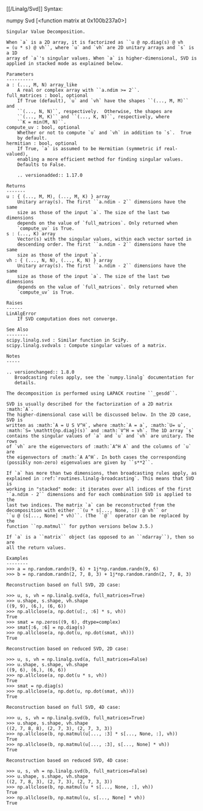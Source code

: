 [[/Linalg/Svd]]
Syntax:

  numpy Svd [<function matrix at 0x100b237a0>]


    Singular Value Decomposition.

    When `a` is a 2D array, it is factorized as ``u @ np.diag(s) @ vh
    = (u * s) @ vh``, where `u` and `vh` are 2D unitary arrays and `s` is a 1D
    array of `a`'s singular values. When `a` is higher-dimensional, SVD is
    applied in stacked mode as explained below.

    Parameters
    ----------
    a : (..., M, N) array_like
        A real or complex array with ``a.ndim >= 2``.
    full_matrices : bool, optional
        If True (default), `u` and `vh` have the shapes ``(..., M, M)`` and
        ``(..., N, N)``, respectively.  Otherwise, the shapes are
        ``(..., M, K)`` and ``(..., K, N)``, respectively, where
        ``K = min(M, N)``.
    compute_uv : bool, optional
        Whether or not to compute `u` and `vh` in addition to `s`.  True
        by default.
    hermitian : bool, optional
        If True, `a` is assumed to be Hermitian (symmetric if real-valued),
        enabling a more efficient method for finding singular values.
        Defaults to False.

        .. versionadded:: 1.17.0

    Returns
    -------
    u : { (..., M, M), (..., M, K) } array
        Unitary array(s). The first ``a.ndim - 2`` dimensions have the same
        size as those of the input `a`. The size of the last two dimensions
        depends on the value of `full_matrices`. Only returned when
        `compute_uv` is True.
    s : (..., K) array
        Vector(s) with the singular values, within each vector sorted in
        descending order. The first ``a.ndim - 2`` dimensions have the same
        size as those of the input `a`.
    vh : { (..., N, N), (..., K, N) } array
        Unitary array(s). The first ``a.ndim - 2`` dimensions have the same
        size as those of the input `a`. The size of the last two dimensions
        depends on the value of `full_matrices`. Only returned when
        `compute_uv` is True.

    Raises
    ------
    LinAlgError
        If SVD computation does not converge.

    See Also
    --------
    scipy.linalg.svd : Similar function in SciPy.
    scipy.linalg.svdvals : Compute singular values of a matrix.

    Notes
    -----

    .. versionchanged:: 1.8.0
       Broadcasting rules apply, see the `numpy.linalg` documentation for
       details.

    The decomposition is performed using LAPACK routine ``_gesdd``.

    SVD is usually described for the factorization of a 2D matrix :math:`A`.
    The higher-dimensional case will be discussed below. In the 2D case, SVD is
    written as :math:`A = U S V^H`, where :math:`A = a`, :math:`U= u`,
    :math:`S= \mathtt{np.diag}(s)` and :math:`V^H = vh`. The 1D array `s`
    contains the singular values of `a` and `u` and `vh` are unitary. The rows
    of `vh` are the eigenvectors of :math:`A^H A` and the columns of `u` are
    the eigenvectors of :math:`A A^H`. In both cases the corresponding
    (possibly non-zero) eigenvalues are given by ``s**2``.

    If `a` has more than two dimensions, then broadcasting rules apply, as
    explained in :ref:`routines.linalg-broadcasting`. This means that SVD is
    working in "stacked" mode: it iterates over all indices of the first
    ``a.ndim - 2`` dimensions and for each combination SVD is applied to the
    last two indices. The matrix `a` can be reconstructed from the
    decomposition with either ``(u * s[..., None, :]) @ vh`` or
    ``u @ (s[..., None] * vh)``. (The ``@`` operator can be replaced by the
    function ``np.matmul`` for python versions below 3.5.)

    If `a` is a ``matrix`` object (as opposed to an ``ndarray``), then so are
    all the return values.

    Examples
    --------
    >>> a = np.random.randn(9, 6) + 1j*np.random.randn(9, 6)
    >>> b = np.random.randn(2, 7, 8, 3) + 1j*np.random.randn(2, 7, 8, 3)

    Reconstruction based on full SVD, 2D case:

    >>> u, s, vh = np.linalg.svd(a, full_matrices=True)
    >>> u.shape, s.shape, vh.shape
    ((9, 9), (6,), (6, 6))
    >>> np.allclose(a, np.dot(u[:, :6] * s, vh))
    True
    >>> smat = np.zeros((9, 6), dtype=complex)
    >>> smat[:6, :6] = np.diag(s)
    >>> np.allclose(a, np.dot(u, np.dot(smat, vh)))
    True

    Reconstruction based on reduced SVD, 2D case:

    >>> u, s, vh = np.linalg.svd(a, full_matrices=False)
    >>> u.shape, s.shape, vh.shape
    ((9, 6), (6,), (6, 6))
    >>> np.allclose(a, np.dot(u * s, vh))
    True
    >>> smat = np.diag(s)
    >>> np.allclose(a, np.dot(u, np.dot(smat, vh)))
    True

    Reconstruction based on full SVD, 4D case:

    >>> u, s, vh = np.linalg.svd(b, full_matrices=True)
    >>> u.shape, s.shape, vh.shape
    ((2, 7, 8, 8), (2, 7, 3), (2, 7, 3, 3))
    >>> np.allclose(b, np.matmul(u[..., :3] * s[..., None, :], vh))
    True
    >>> np.allclose(b, np.matmul(u[..., :3], s[..., None] * vh))
    True

    Reconstruction based on reduced SVD, 4D case:

    >>> u, s, vh = np.linalg.svd(b, full_matrices=False)
    >>> u.shape, s.shape, vh.shape
    ((2, 7, 8, 3), (2, 7, 3), (2, 7, 3, 3))
    >>> np.allclose(b, np.matmul(u * s[..., None, :], vh))
    True
    >>> np.allclose(b, np.matmul(u, s[..., None] * vh))
    True

    